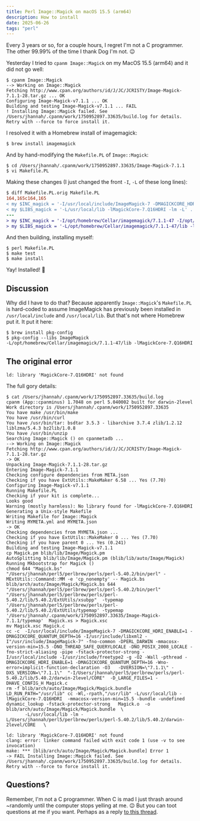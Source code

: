 ```yaml
---
title: Perl Image::Magick on macOS 15.5 (arm64)
description: How to install
date: 2025-06-26
tags: "perl"
---
```


Every 3 years or so, for a couple hours, I regret I'm not a C programmer. The other 99.99% of the time I thank Dog I'm not. 😉 

Yesterday I tried to `cpanm Image::Magick` on my MacOS 15.5 (arm64)
and it did not go well:

```
$ cpanm Image::Magick
--> Working on Image::Magick
Fetching http://www.cpan.org/authors/id/J/JC/JCRISTY/Image-Magick-7.1.1-28.tar.gz ... OK
Configuring Image-Magick-v7.1.1 ... OK
Building and testing Image-Magick-v7.1.1 ... FAIL
! Installing Image::Magick failed. See /Users/jhannah/.cpanm/work/1750952897.33635/build.log for details. Retry with --force to force install it.
```

I resolved it with a Homebrew install of imagemagick:

```
$ brew install imagemagick
```

And by hand-modifying the `Makefile.PL` of `Image::Magick`:

```
$ cd /Users/jhannah/.cpanm/work/1750952897.33635/Image-Magick-7.1.1
$ vi Makefile.PL
```

Making these changes (I just changed the front `-I`, `-L` of these long lines):

```diff
$ diff Makefile.PL.orig Makefile.PL
164,165c164,165
< my $INC_magick = '-I/usr/local/include/ImageMagick-7 -DMAGICKCORE_HDRI_ENABLE=1 -DMAGICKCORE_QUANTUM_DEPTH=16 -I/usr/include/libxml2 -I"' . $Config{'usrinc'} . '/ImageMagick-7"';
< my $LIBS_magick = '-L/usr/local/lib -lMagickCore-7.Q16HDRI -lm -L' . $Config{'archlib'} . '/CORE';
---
> my $INC_magick = '-I/opt/homebrew/Cellar/imagemagick/7.1.1-47 -I/opt/homebrew/Cellar/imagemagick/7.1.1-47/include/ImageMagick-7 -DMAGICKCORE_HDRI_ENABLE=1 -DMAGICKCORE_QUANTUM_DEPTH=16 -I/usr/include/libxml2 -I"' . $Config{'usrinc'} . '/ImageMagick-7"';
> my $LIBS_magick = '-L/opt/homebrew/Cellar/imagemagick/7.1.1-47/lib -lMagickCore-7.Q16HDRI -lm -L' . $Config{'archlib'} . '/CORE';
```

And then building, installing myself:

```
$ perl Makefile.PL
$ make test
$ make install
```

Yay! Installed! 🎉

## Discussion

Why did I have to do that? Because apparently `Image::Magick`'s `Makefile.PL`
is hard-coded to assume ImageMagick has previously been installed in
`/usr/local/include` and `/usr/local/lib`.
But that's not where Homebrew put it. It put it here:

```
$ brew install pkg-config
$ pkg-config --libs ImageMagick
-L/opt/homebrew/Cellar/imagemagick/7.1.1-47/lib -lMagickCore-7.Q16HDRI
```

## The original error

```
ld: library 'MagickCore-7.Q16HDRI' not found
```

The full gory details:
```
$ cat /Users/jhannah/.cpanm/work/1750952897.33635/build.log
cpanm (App::cpanminus) 1.7048 on perl 5.040002 built for darwin-2level
Work directory is /Users/jhannah/.cpanm/work/1750952897.33635
You have make /usr/bin/make
You have /usr/bin/curl
You have /usr/bin/tar: bsdtar 3.5.3 - libarchive 3.7.4 zlib/1.2.12 liblzma/5.4.3 bz2lib/1.0.8
You have /usr/bin/unzip
Searching Image::Magick () on cpanmetadb ...
--> Working on Image::Magick
Fetching http://www.cpan.org/authors/id/J/JC/JCRISTY/Image-Magick-7.1.1-28.tar.gz
-> OK
Unpacking Image-Magick-7.1.1-28.tar.gz
Entering Image-Magick-7.1.1
Checking configure dependencies from META.json
Checking if you have ExtUtils::MakeMaker 6.58 ... Yes (7.70)
Configuring Image-Magick-v7.1.1
Running Makefile.PL
Checking if your kit is complete...
Looks good
Warning (mostly harmless): No library found for -lMagickCore-7.Q16HDRI
Generating a Unix-style Makefile
Writing Makefile for Image::Magick
Writing MYMETA.yml and MYMETA.json
-> OK
Checking dependencies from MYMETA.json ...
Checking if you have ExtUtils::MakeMaker 0 ... Yes (7.70)
Checking if you have parent 0 ... Yes (0.241)
Building and testing Image-Magick-v7.1.1
cp Magick.pm blib/lib/Image/Magick.pm
AutoSplitting blib/lib/Image/Magick.pm (blib/lib/auto/Image/Magick)
Running Mkbootstrap for Magick ()
chmod 644 "Magick.bs"
"/Users/jhannah/perl5/perlbrew/perls/perl-5.40.2/bin/perl" -MExtUtils::Command::MM -e 'cp_nonempty' -- Magick.bs blib/arch/auto/Image/Magick/Magick.bs 644
"/Users/jhannah/perl5/perlbrew/perls/perl-5.40.2/bin/perl" "/Users/jhannah/perl5/perlbrew/perls/perl-5.40.2/lib/5.40.2/ExtUtils/xsubpp"  -typemap '/Users/jhannah/perl5/perlbrew/perls/perl-5.40.2/lib/5.40.2/ExtUtils/typemap' -typemap '/Users/jhannah/.cpanm/work/1750952897.33635/Image-Magick-7.1.1/typemap'  Magick.xs > Magick.xsc
mv Magick.xsc Magick.c
cc -c  -I/usr/local/include/ImageMagick-7 -DMAGICKCORE_HDRI_ENABLE=1 -DMAGICKCORE_QUANTUM_DEPTH=16 -I/usr/include/libxml2 -I"/usr/include/ImageMagick-7" -fno-common -DPERL_DARWIN -mmacosx-version-min=15.5 -DNO_THREAD_SAFE_QUERYLOCALE -DNO_POSIX_2008_LOCALE -fno-strict-aliasing -pipe -fstack-protector-strong -I/usr/local/include -I/usr/include/freetype2 -g -O2 -Wall -pthread -DMAGICKCORE_HDRI_ENABLE=1 -DMAGICKCORE_QUANTUM_DEPTH=16 -Wno-error=implicit-function-declaration -O3   -DVERSION=\"7.1.1\" -DXS_VERSION=\"7.1.1\"  "-I/Users/jhannah/perl5/perlbrew/perls/perl-5.40.2/lib/5.40.2/darwin-2level/CORE"  -D_LARGE_FILES=1 -DHAVE_CONFIG_H Magick.c
rm -f blib/arch/auto/Image/Magick/Magick.bundle
LD_RUN_PATH="/usr/lib" cc -Wl,-rpath,"/usr/lib" -L/usr/local/lib -lMagickCore-7.Q16HDRI  -mmacosx-version-min=15.5 -bundle -undefined dynamic_lookup -fstack-protector-strong   Magick.o  -o blib/arch/auto/Image/Magick/Magick.bundle  \
	   -L/usr/local/lib -lm -L/Users/jhannah/perl5/perlbrew/perls/perl-5.40.2/lib/5.40.2/darwin-2level/CORE   \

ld: library 'MagickCore-7.Q16HDRI' not found
clang: error: linker command failed with exit code 1 (use -v to see invocation)
make: *** [blib/arch/auto/Image/Magick/Magick.bundle] Error 1
-> FAIL Installing Image::Magick failed. See /Users/jhannah/.cpanm/work/1750952897.33635/build.log for details. Retry with --force to force install it.
```

## Questions?

Remember, I'm not a C programmer. When C is mad I just thrash around ~randomly
until the computer stops yelling at me. 😉 But you can toot questions at me
if you want. Perhaps as a reply
[to this thread](https://flyovercountry.social/@deafferret/114745820673706891).
